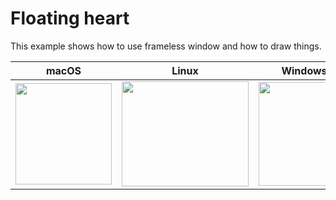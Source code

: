 # Floating heart

This example shows how to use frameless window and how to draw things.

|  macOS            |    Linux          |  Windows          |
| ----------------- | ----------------- | ----------------- |
| <img src="https://cdn.jsdelivr.net/gh/yue/yue-app-samples@196cfee8/floating_heart/screenshots/mac_heart.png" width="154" height="162" />    | <img src="https://cdn.jsdelivr.net/gh/yue/yue-app-samples@196cfee8/floating_heart/screenshots/linux_heart.png" width="203" height="168" />  | <img src="https://cdn.jsdelivr.net/gh/yue/yue-app-samples@196cfee8/floating_heart/screenshots/win_heart.png" width="146" height="166" /> |
